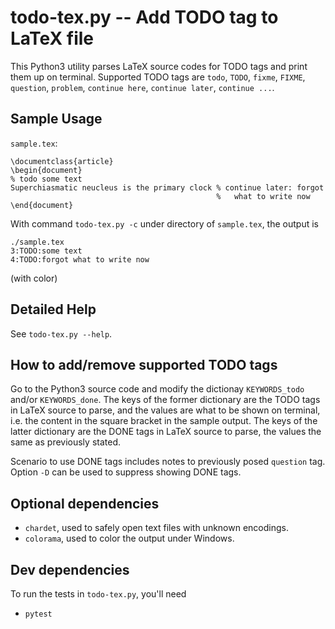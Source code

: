 # todo-tex.py -- Add TODO tag to LaTeX file

This Python3 utility parses LaTeX source codes for TODO tags and print them 
up on terminal. Supported TODO tags are `todo`, `TODO`, `fixme`, `FIXME`,
`question`, `problem`, `continue here`, `continue later`, `continue ...`.

## Sample Usage

`sample.tex`:

```
\documentclass{article}
\begin{document}
% todo some text
Superchiasmatic neucleus is the primary clock % continue later: forgot
                                              %   what to write now
\end{document}
```

With command `todo-tex.py -c` under directory of `sample.tex`, the output is

```
./sample.tex
3:TODO:some text
4:TODO:forgot what to write now
```

(with color)

## Detailed Help

See `todo-tex.py --help`.

## How to add/remove supported TODO tags

Go to the Python3 source code and modify the dictionay `KEYWORDS_todo` and/or 
`KEYWORDS_done`. The keys of the former dictionary are the TODO tags in 
LaTeX source to parse, and the values are what to be shown on terminal, i.e. 
the content in the square bracket in the sample output. The keys of the 
latter dictionary are the DONE tags in LaTeX source to parse, the values 
the same as previously stated.

Scenario to use DONE tags includes notes to previously posed `question` tag.
Option `-D` can be used to suppress showing DONE tags.

## Optional dependencies

- `chardet`, used to safely open text files with unknown encodings.
- `colorama`, used to color the output under Windows.

## Dev dependencies

To run the tests in `todo-tex.py`, you'll need

- `pytest`
